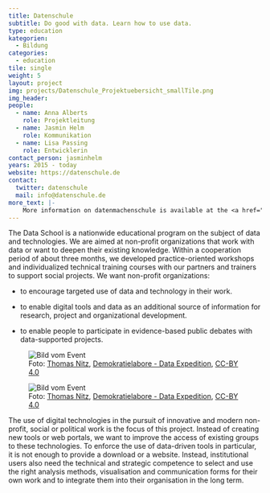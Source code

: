 ```yaml
---
title: Datenschule
subtitle: Do good with data. Learn how to use data.
type: education
kategorien:
  - Bildung
categories:
  - education
tile: single
weight: 5
layout: project
img: projects/Datenschule_Projektuebersicht_smallTile.png
img_header:
people:
  - name: Anna Alberts
    role: Projektleitung
  - name: Jasmin Helm
    role: Kommunikation
  - name: Lisa Passing
    role: Entwicklerin
contact_person: jasminhelm
years: 2015 - today
website: https://datenschule.de
contact:
  twitter: datenschule
  mail: info@datenschule.de
more_text: |-
    More information on datenmachenschule is available at the <a href="https://datenschule.de">website</a> of Datenschule.
---
```


The Data School is a nationwide educational program on the subject of data and technologies. We are aimed at non-profit organizations that work with data or want to deepen their existing knowledge. Within a cooperation period of about three months, we developed practice-oriented workshops and individualized technical training courses with our partners and trainers to support social projects.
We want non-profit organizations:

+ to encourage targeted use of data and technology in their work.

+ to enable digital tools and data as an additional source of information for research, project and organizational development.

+ to enable people to participate in evidence-based public debates with data-supported projects.


<div class="two-img offset-lg-2">
  <figure class="license">
    <img alt="Bild vom Event" src="/files/projects/datenschule_img_1.jpg">
        <figcaption>Foto: <a href="//tnt-fotoart.de">Thomas Nitz</a>, <a href=https://www.flickr.com/photos/okfde/42889539312/in/album-72157696546500561/>Demokratielabore - Data Expedition</a>, <a href="https://creativecommons.org/licenses/by/4.0/">CC-BY 4.0</a></figcaption>
    </figure>
    <figure class="license">
    <img alt="Bild vom Event" src="/files/projects/datenschule_img_2.jpg">
        <figcaption>Foto: <a href="//tnt-fotoart.de">Thomas Nitz</a>, <a href="https://www.flickr.com/photos/okfde/42939106321/in/album-72157696546500561/">Demokratielabore - Data Expedition</a>, <a href="https://creativecommons.org/licenses/by/4.0/">CC-BY 4.0</a></figcaption>
    </figure>
</div>


The use of digital technologies in the pursuit of innovative and modern non-profit, social or political work is the focus of this project. Instead of creating new tools or web portals, we want to improve the access of existing groups to these technologies. To enforce the use of data-driven tools in particular, it is not enough to provide a download or a website. Instead, institutional users also need the technical and strategic competence to select and use the right analysis methods, visualisation and communication forms for their own work and to integrate them into their organisation in the long term.
